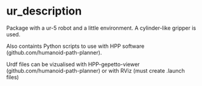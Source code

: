 # ur_description
Package with a ur-5 robot and a little environment. A cylinder-like gripper is used.

Also containts Python scripts to use with HPP software (github.com/humanoid-path-planner). 

Urdf files can be vizualised with HPP-gepetto-viewer (github.com/humanoid-path-planner) or with RViz (must create .launch files)
